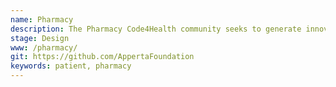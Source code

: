 ```yaml
---
name: Pharmacy
description: The Pharmacy Code4Health community seeks to generate innovation and opportunities at the intersection of healthcare, pharmacy expertise and digital technology. The use of medicines and information about medicines are the most common health care interventions in the NHS and digital technology is reshaping every aspect of our lives; this is an opportunity for pharmacy community to help create the digital health care future.
stage: Design
www: /pharmacy/
git: https://github.com/AppertaFoundation
keywords: patient, pharmacy
--- 
```

